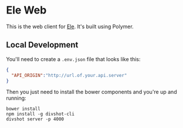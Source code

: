 # Ele Web

This is the web client for [Ele](https://ele.io/). It's built using Polymer.

## Local Development

You'll need to create a `.env.json` file that looks like this:

```json
{
  "API_ORIGIN":"http://url.of.your.api.server"
}
```

Then you just need to install the bower components and you're up and running:

    bower install
    npm install -g divshot-cli
    divshot server -p 4000